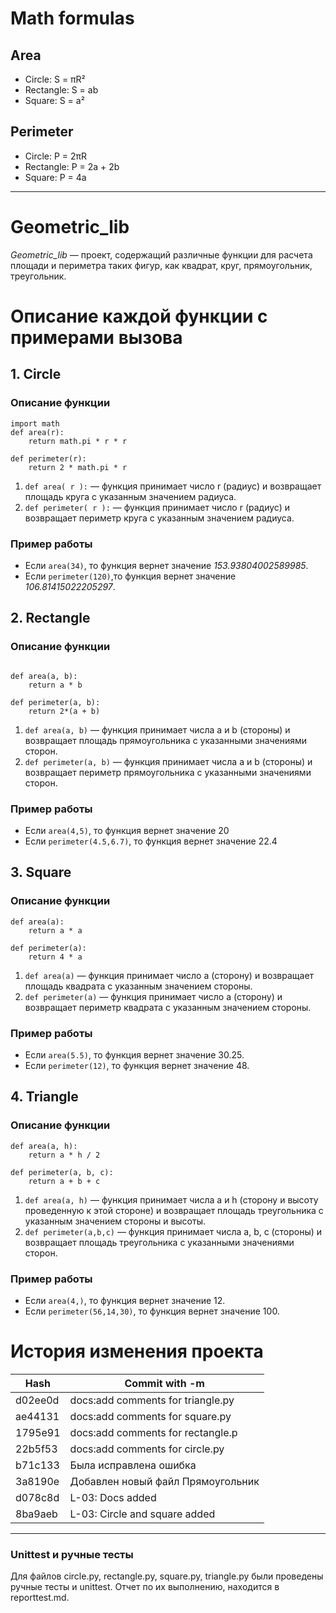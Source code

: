 # Math formulas
## Area
- Circle: S = πR²
- Rectangle: S = ab
- Square: S = a²

## Perimeter
- Circle: P = 2πR
- Rectangle: P = 2a + 2b
- Square: P = 4a

---

# **Geometric_lib**

*Geometric_lib* — проект, содержащий различные функции для расчета площади и периметра таких фигур, как квадрат, круг, прямоугольник, треугольник.


# Описание каждой функции с примерами вызова

## 1. Circle 

### Описание функции 

```
import math
def area(r):
    return math.pi * r * r

def perimeter(r):
    return 2 * math.pi * r
```

1. `def area( r ):` — функция принимает число r (радиус) и возвращает площадь круга с указанным значением радиуса. 
2. `def perimeter( r ):` — функция принимает число r (радиус) и возвращает периметр круга с указанным значением радиуса.

### Пример работы 

* Если `area(34)`, то функция вернет значение *153.93804002589985*.
* Если `perimeter(120)`,то функция вернет значение *106.81415022205297*.

## 2. Rectangle

### Описание функции 
```

def area(a, b):
    return a * b

def perimeter(a, b):
    return 2*(a + b)
```

1. `def area(a, b)` — функция принимает числа a и b (стороны) и возвращает площадь прямоугольника с указанными значениями сторон.
2. `def perimeter(a, b)` — функция принимает числа a и b (стороны) и возвращает периметр прямоугольника с указанными значениями сторон.

### Пример работы 

* Если `area(4,5)`, то функция вернет значение 20 
* Если `perimeter(4.5,6.7)`, то функция вернет значение 22.4

## 3. Square 

### Описание функции 

```
def area(a):
    return a * a

def perimeter(a):
    return 4 * a
```

1. `def area(a)` — функция принимает число a (сторону) и возвращает площадь квадрата с указанным значением стороны. 
2. `def perimeter(a)` — функция принимает число a (сторону) и возвращает периметр квадрата с указанным значением стороны.

### Пример работы 

* Если `area(5.5)`, то функция вернет значение 30.25.
* Если `perimeter(12)`, то функция вернет значение 48.

## 4. Triangle 

### Описание функции 

```
def area(a, h):
    return a * h / 2

def perimeter(a, b, c):
    return a + b + c
```

1. `def area(a, h)` — функция принимает числа a и h (сторону и высоту проведенную к этой стороне) и возвращает площадь треугольника с указанным значением стороны и высоты.
2. `def perimeter(a,b,c)` — функция принимает числа a, b, с (стороны) и возвращает площадь треугольника с указанными значениями сторон.

### Пример работы 

* Если `area(4,)`, то функция вернет значение 12.
* Если `perimeter(56,14,30)`, то функция вернет значение 100. 


# История изменения проекта 

| Hash    | Commit with -m                    |
|---------|-----------------------------------|
| d02ee0d | docs:add comments for triangle.py |
| ae44131 | docs:add comments for square.py   |
| 1795e91 | docs:add comments for rectangle.p |
| 22b5f53 | docs:add comments for circle.py   |
| b71c133 | Была исправлена ошибка            | 
| 3a8190e | Добавлен новый файл Прямоугольник |  
| d078c8d | L-03: Docs added                  |  
| 8ba9aeb | L-03: Circle and square added     |  

---  
### Unittest и ручные тесты
                                                                            
Для файлов circle.py, rectangle.py, square.py, triangle.py были проведены ручные тесты и unittest. Отчет по их выполнению, находится в reporttest.md.